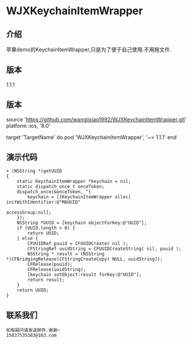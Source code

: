 # WJXKeychainItemWrapper

## 介绍
苹果demo的KeychainItemWrapper,只是为了便于自己使用.不用拖文件.

## 版本
1.1.1

## 版本
source 'https://github.com/wangjixiao1992/WJXKeychainItemWrapper.git'
platform :ios, '8.0'

target 'TargetName' do
pod 'WJXKeychainItemWrapper', '~> 1.1.1'
end

## 演示代码

    + (NSString *)getUUID
    {
        static KeychainItemWrapper *keychain = nil;
        static dispatch_once_t onceToken;
        dispatch_once(&onceToken, ^{
            keychain = [[KeychainItemWrapper alloc] initWithIdentifier:@"MAUUID"
                                                           accessGroup:nil];
        });
        NSString *UUID = [keychain objectForKey:@"UUID"];
        if (UUID.length > 0) {
            return UUID;
        } else {
            CFUUIDRef puuid = CFUUIDCreate( nil );
            CFStringRef uuidString = CFUUIDCreateString( nil, puuid );
            NSString * result = (NSString *)CFBridgingRelease(CFStringCreateCopy( NULL, uuidString));
            CFRelease(puuid);
            CFRelease(uuidString);
            [keychain setObject:result forKey:@"UUID"];
            return result;
        }
        return UUID;
    }

   ## 联系我们
    如有疑问请发送邮件.谢谢~
    15037535383@163.com




  
